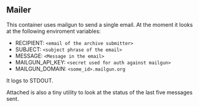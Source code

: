## Mailer

This container uses mailgun to send a single email. At the moment it looks at the following enviroment variables:
 - RECIPIENT: `<email of the archive submitter>`
 - SUBJECT: `<subject phrase of the email>`
 - MESSAGE: `<Message in the email>`
 - MAILGUN_API_KEY: `<secret used for auth against mailgun>`
 - MAILGUN_DOMAIN: `<some_id>.mailgun.org`

It logs to STDOUT.

Attached is also a tiny utility to look at the status of the last five messages sent.
